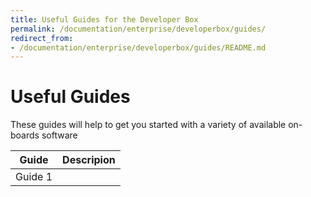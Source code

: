 ```yaml
---
title: Useful Guides for the Developer Box
permalink: /documentation/enterprise/developerbox/guides/
redirect_from:
- /documentation/enterprise/developerbox/guides/README.md
---
```

# Useful Guides

These guides will help to get you started with a variety of available on-boards software


| Guide                                                               | Descripion                                                   |
|:-------------------------------------------------------------------:|:-------------------------------------------------------------|
| Guide 1                                                             |                                                              |